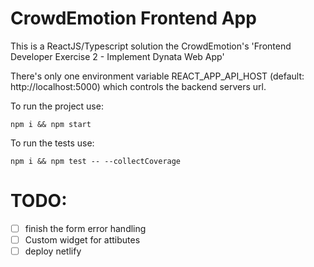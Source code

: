 # CrowdEmotion Frontend App

This is a ReactJS/Typescript solution the CrowdEmotion's 'Frontend Developer Exercise 2 - Implement Dynata Web App'

There's only one environment variable REACT_APP_API_HOST (default: http://localhost:5000) which controls the backend servers url.

To run the project use:

```
npm i && npm start
```

To run the tests use:

``` 
npm i && npm test -- --collectCoverage
```

# TODO: 
- [ ] finish the form error handling
- [ ] Custom widget for attibutes
- [ ] deploy netlify
